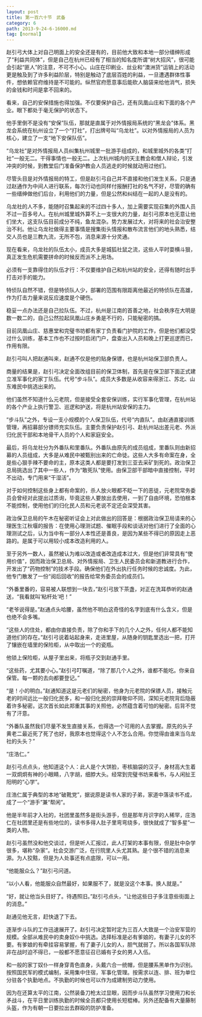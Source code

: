 ```yaml
---
layout: post
title: 第一百六十节　武备
category: 6
path: 2013-9-24-6-16000.md
tag: [normal]
---
```


赵引弓大体上对自己明面上的安全还是有的，目前他大致和本地一部分缙绅形成了“利益共同体”，但是自己在杭州已经有了相当的知名度所谓“树大招风”，很可能会引起“匪人”的注意，不可不小心。山庄在印刷业、丝业和“澳洲货”运销上的活动更是触及到了许多利益阶层，特别是触动了底层百姓的利益，一旦遭遇群体性事件，想依赖官府维持是不可能的。纵然官府愿意事后能砍人脑袋来给他消气，损失的金钱和时间是拿不回来的。

看来，自己的安保措施也得加强。不仅要保护自己，还有凤凰山庄和下面的各个产业。眼下都处于毫无保护的状态下。

他手里倒不是没有“安保”队伍，那就是直属于对外情报局系统的“黑龙会”体系。黑龙会系统在杭州设立了一个“打社”，打出牌号叫“乌龙社”。以对外情报局的人员为核心，建立了一支“地下安保队伍”。

“乌龙社”是对外情报局人员纠集杭州城里一批游手组成的，和城里城外的各类“打社”一般无二。干得事情也一般无二。上次杭州城内的天主教会和僧人辩论，引发冲突的时候，到教堂后门准备保护教会人员逃走的时候就动用过他们。

尽管头目是对外情报局的特工，但是赵引弓自己并不直接和他们发生关系，只是通过赵通作为中间人进行联系，每次行动也同样付报酬打社的名气不好，尽管的确有一些缙绅做他们后台，利用他们的力量，但是公然和纠结在一起的人是没有的。

乌龙社的人不多，能随时召集起来的不过四十多人，加上需要实现召集的外围人员不过一百多号人。在杭州城里城外算不上一支很大的力量，赵引弓原本也无意让他们坐大，这支队伍目前成分不纯，鱼龙混杂。势力发展过大，对将来的社会治安整治不利。他让乌龙社做得主要事情是搜集街头情报和散布流言他们的地头熟悉，结交人员也是三教九流，无所不包，消息来源十分灵通。

现在看来，乌龙社的队伍太小，成员大多是城狐社鼠之流，这些人平时耍横斗狠，真正发生危机需要拼命的时候反而派不上用场。

必须有一支靠得住的队伍才行：不仅要维护自己和杭州站的安全，还得有随时出手打击对手的能力。

特侦队自然不错，但是特侦队人少，部署的范围有限距离他最近的特侦队在高雄，作为打击力量来说反应速度是个硬伤。

稳妥一点办法还是自己拉队伍。不过，杭州是江南的首善之地，社会秩序在大明是数一数二的，自己公然拉起凤凰山庄乡勇是不行的，只能秘密的搞。

目前凤凰山庄、慈惠堂和完璧书坊都有家丁负责看门护院的工作，但是他们都没受过什么训练，基本工作也不过按时启闭门户，盘查出入人员和晚上打更巡逻而已，作用有限。

赵引弓叫人把赵通叫来，赵通不仅是他的贴身保镖，也是杭州站保卫部负责人。

商量的结果是，赵引弓决定全面改组目前的保卫体制，首先是在保卫部下面正式建立准军事化的家丁队伍。代号“步斗队”。成员大多数是从收容来得浙江、苏北、山东难民中挑选出来的。

他们虽然不知道什么元老院，但是接受全套安保训练，实行军事化管理，在杭州站的各个产业上执行警卫、巡逻和护送，将是杭州站安保的主力。

“步斗队”之外，专设一支小规模的个人保卫队伍，代号“内直队”。由赵通直接训练管理，再招募部分镖师充实队伍。主要负责保护赵引弓、赴杭州站出差元老、外派归化民干部和本地骨干人员的个人和家庭安全。

最后，将乌龙社分为外番队和里番队。外番队由原先的成员组成，里番队则由新招募的人员组成，大多是从难民中被甄别出来的亡命徒。这些人大多有命案在身，全是些心狠手辣不要命的主，原本这类人都是要打发到三亚去采矿到死的。政治保卫总局挑选出了其中一些人，作为“敢死队”使用。由保卫部干部暗中直接控制，平时不出动，专门用来“干湿活”。

对于如何控制这些身上都有命案的，杀人放火眼都不眨一下的恶徒，元老院常务委员会曾经对此提出过质询，毕竟这些人要放出去使用，一到了自由环境，恐怕根本不能控制，使用他们的归化民人员和元老说不定还会深受其害。

政治保卫总局的午木在秘密听证会上对此做出的回答是：根据政治保卫局请来的心理医生江秋堰的报告：在使用心理测试题、催眠手段和谈话对他们进行了全面的心理测试之后，认为当中有一部分人本性还是善良，是因为某些不得已的原因走上恶路的。是属于可以用较小成本改造利用的人。

至于另外一数人，虽然被认为难以改造或者改造成本过大，但是他们非常具有“使用价值”，因而政治保卫总局、对外情报局、卫生人民委员会和新道教进行合作，开发出了“药物控制”的技术手段。确保他们在外出执行任务时候的忠诚度。为此，他专门散发了一份“阅后回收”的报告给常务委员会的成员们。

“外番里番的，容易被人联想到一块去，”赵引弓放下茶盏，对正在洗耳恭听的赵通送，“我看就叫‘粘杆处’吧！”

“老爷说得是。”赵通点头哈腰，虽然他不明白这奇怪的名字到底有什么含义，但是也绝不会多嘴。

“这些人的住处，都由你直接负责，除了你和手下的几个人之外，任何人都不能知道他们的存在。”赵引弓说着站起身来，走进里屋，从随身的钥匙里选出一把，打开了镶嵌在墙里的保险柜，从中取出一个的瓷瓶。

他锁上保险柜，从屋子里出来，将瓶子交到赵通手里。

“这些药，尤其要小心。”赵引弓叮嘱道，“除了那几个人之外，谁都不能吃。你亲自保管。每一颗的去向都要登记。”

“是！小的明白。”赵通知道这是元老们的秘密，他身为元老院的保镖人员，接触元老的时间远比一般归化民多，和一般归化民的崇拜敬仰不同，深知元老院背后隐蔽着许多秘密。这次首长如此郑重其事的关照他，必然蕴含着可怕的秘密。后背不觉有了汗意。

“外番队虽然我们尽量不发生直接关系，也得选一个可用的人去掌握。原先的头子黄老二最近死了死了也好，我原本也觉得这个人不怎么合用。你觉得由谁来当乌龙社的头头？”

“庄浩仁。”

赵引弓点点头，他知道这个人：此人是个大饼脸，枣核脑袋的汉子，身材高大生着一双炯炯有神的小眼睛，八字胡，细脖大头。经常到完璧书坊来看书，与人闲扯王阳明的“心学”。

庄浩仁属于典型的本地“破靴党”，据说原是读书人家的子弟，家道中落读书不成，成了一个“游手”兼“帮闲”。

他是半年前才入社的，社团里虽然多是街头游手，但是那年月识字的人稀罕，庄浩仁在社团里还是有些地位的，读书多得人肚子里弯弯绕多，很快就成了“智多星”一类的人物。

赵引弓虽然没和他交谈过，但是听人汇报过，此人打架的本事有限，但是肚中杂学很多，堪称“杂家”。社会交游广泛，在行院里人头尤其熟。是个很不错的消息来源。为人狡黠，但是为人处事还有点底限，可以一用。

“他能服众么？”赵引弓问道。

“以小人看，他能服众自然最好，如果服不了，就是没这个本事。换人就是。”

“好，就让他当头目好了。待遇照旧。”赵引弓点头，“让他这些日子多注意些街面上的消息。”

赵通见他无言，赶快退了下去。

逐渐步斗队的工作迅速展开了。赵引弓决定暂时定为三百人大致是一个治安军营的规模。全部从难民中的卖身奴仆中挑选。选择标准是必有爹娘的，有妻子儿女的不要。有爹娘的有牵挂容易掌握，有了妻子儿女的人，胆气就弱了。所以各国军队除非在战时迫不得已，一般都不愿意征召已婚有子女的男人入伍。

和一般的家丁奴仆一样身穿青色直身，头戴六合一统帽，但是腰系黑单作为识别。按照国民军的模式编制，采用集中住宿，军事化管理。按需求以连、排、班为单位分驻各个执勤地点。不执勤的时候也可以作为成建制劳动力使用。

因为在还算太平的江南，公然装备刀枪太过显眼，因而步斗队虽然学习使用刀和长矛战斗，在平日里训练执勤的时候全员都只使用长短棍棒。另外还配备有大量藤制头盔，作为有朝一日要拉出去群殴的防护准备。
